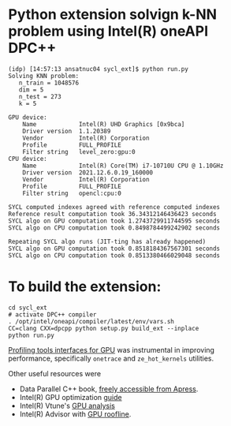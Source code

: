 # Python extension solvign k-NN problem using Intel(R) oneAPI DPC++

```
(idp) [14:57:13 ansatnuc04 sycl_ext]$ python run.py
Solving KNN problem:
   n_train = 1048576
   dim = 5
   n_test = 273
   k = 5

GPU device:
    Name            Intel(R) UHD Graphics [0x9bca]
    Driver version  1.1.20389
    Vendor          Intel(R) Corporation
    Profile         FULL_PROFILE
    Filter string   level_zero:gpu:0
CPU device:
    Name            Intel(R) Core(TM) i7-10710U CPU @ 1.10GHz
    Driver version  2021.12.6.0.19_160000
    Vendor          Intel(R) Corporation
    Profile         FULL_PROFILE
    Filter string   opencl:cpu:0

SYCL computed indexes agreed with reference computed indexes
Reference result computation took 36.34312146436423 seconds
SYCL algo on GPU computation took 1.2743729911744595 seconds
SYCL algo on CPU computation took 0.8498784499242902 seconds

Repeating SYCL algo runs (JIT-ting has already happened)
SYCL algo on GPU computation took 0.8518184367567301 seconds
SYCL algo on CPU computation took 0.8513380466029048 seconds
```

# To build the extension:

```
cd sycl_ext
# activate DPC++ compiler
. /opt/intel/oneapi/compiler/latest/env/vars.sh
CC=clang CXX=dpcpp python setup.py build_ext --inplace
python run.py
```

[Profiling tools interfaces for GPU](https://github.com/intel/pti-gpu) was instrumental in improving performance,
specifically `onetrace` and `ze_hot_kernels` utilities.

Other useful resources were
   - Data Parallel C++ book, [freely accessible from Apress](https://www.apress.com/gp/book/9781484255735).
   - Intel(R) GPU optimization [guide](https://software.intel.com/content/www/us/en/develop/documentation/oneapi-gpu-optimization-guide/top.html)
   - Intel(R) Vtune's [GPU analysis](https://software.intel.com/content/www/us/en/develop/documentation/vtune-help/top/analyze-performance/code-profiling-scenarios/gpu-application-analysis.html)
   - Intel(R) Advisor with [GPU roofline](https://software.intel.com/content/www/us/en/develop/documentation/get-started-with-advisor/top.html).